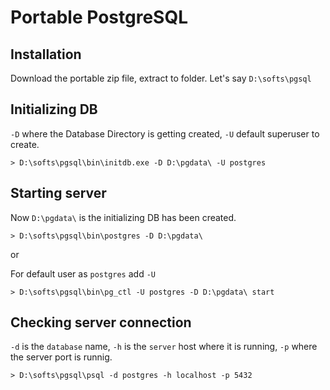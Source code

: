 # Portable PostgreSQL

## Installation

Download the portable zip file, extract to folder. Let's say `D:\softs\pgsql`

## Initializing DB

`-D` where the Database Directory is getting created, `-U` default superuser to create.

```batch
> D:\softs\pgsql\bin\initdb.exe -D D:\pgdata\ -U postgres
```

## Starting server

Now `D:\pgdata\` is the initializing DB has been created.

```batch
> D:\softs\pgsql\bin\postgres -D D:\pgdata\
```

or

For default user as `postgres` add `-U`

```batch
> D:\softs\pgsql\bin\pg_ctl -U postgres -D D:\pgdata\ start
```

## Checking server connection

`-d` is the `database` name, `-h` is the `server` host where it is running, `-p` where the server port is runnig.

```batch
> D:\softs\pgsql\psql -d postgres -h localhost -p 5432
```
